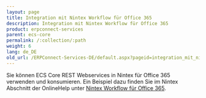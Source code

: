 ```yaml
---
layout: page
title: Integration mit Nintex Workflow für Office 365
description: Integration mit Nintex Workflow für Office 365
product: erpconnect-services
parent: ecs-core
permalink: /:collection/:path
weight: 6
lang: de_DE
old_url: /ERPConnect-Services-DE/default.aspx?pageid=integration_mit_nintex_workflow_f_r_office_365
---
```


Sie können ECS Core REST Webservices in Nintex für Office 365 verwenden und konsumieren. Ein Beispiel dazu finden Sie im Nintex Abschnitt der OnlineHelp unter [Nintex Workflow für Office 365](../sap-integration-nintex/nintex-workflow-fuer-office-365/). 

